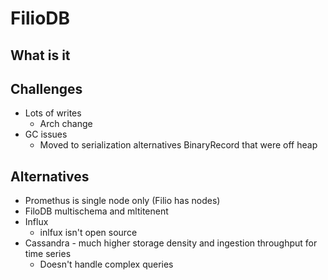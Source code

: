 # FilioDB

## What is it

## Challenges

  - Lots of writes 
    - Arch change 
  - GC issues 
    - Moved to serialization alternatives BinaryRecord that were off heap 
    
## Alternatives
 
  * Promethus is single node only (Filio has nodes)
  * FiloDB multischema and mltitenent
  * Influx
    - inlfux isn't open source 
  * Cassandra - much higher storage density and ingestion throughput for time series
    - Doesn't handle complex queries
